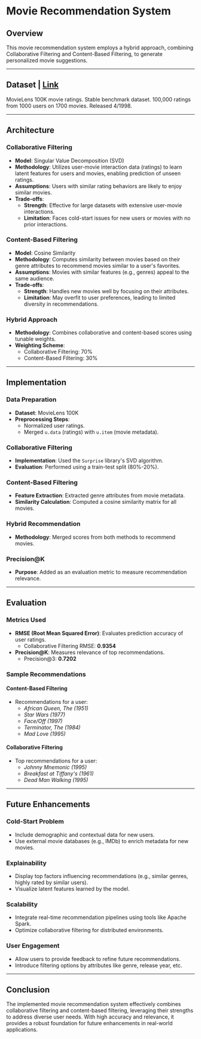 # Movie Recommendation System

## Overview
This movie recommendation system employs a hybrid approach, combining Collaborative Filtering and Content-Based Filtering, to generate personalized movie suggestions.

---

## Dataset | [Link](https://grouplens.org/datasets/movielens/100k/)
MovieLens 100K movie ratings. Stable benchmark dataset. 100,000 ratings from 1000 users on 1700 movies. Released 4/1998.

---

## Architecture

### Collaborative Filtering
- **Model**: Singular Value Decomposition (SVD)
- **Methodology**: Utilizes user-movie interaction data (ratings) to learn latent features for users and movies, enabling prediction of unseen ratings.
- **Assumptions**: Users with similar rating behaviors are likely to enjoy similar movies.
- **Trade-offs**:
  - **Strength**: Effective for large datasets with extensive user-movie interactions.
  - **Limitation**: Faces cold-start issues for new users or movies with no prior interactions.

### Content-Based Filtering
- **Model**: Cosine Similarity
- **Methodology**: Computes similarity between movies based on their genre attributes to recommend movies similar to a user's favorites.
- **Assumptions**: Movies with similar features (e.g., genres) appeal to the same audience.
- **Trade-offs**:
  - **Strength**: Handles new movies well by focusing on their attributes.
  - **Limitation**: May overfit to user preferences, leading to limited diversity in recommendations.

### Hybrid Approach
- **Methodology**: Combines collaborative and content-based scores using tunable weights.
- **Weighting Scheme**: 
  - Collaborative Filtering: 70%  
  - Content-Based Filtering: 30%

---

## Implementation

### Data Preparation
- **Dataset**: MovieLens 100K
- **Preprocessing Steps**:
  - Normalized user ratings.
  - Merged `u.data` (ratings) with `u.item` (movie metadata).

### Collaborative Filtering
- **Implementation**: Used the `Surprise` library's SVD algorithm.
- **Evaluation**: Performed using a train-test split (80%-20%).

### Content-Based Filtering
- **Feature Extraction**: Extracted genre attributes from movie metadata.
- **Similarity Calculation**: Computed a cosine similarity matrix for all movies.

### Hybrid Recommendation
- **Methodology**: Merged scores from both methods to recommend movies.

### Precision@K
- **Purpose**: Added as an evaluation metric to measure recommendation relevance.

---

## Evaluation

### Metrics Used
- **RMSE (Root Mean Squared Error)**: Evaluates prediction accuracy of user ratings.
  - Collaborative Filtering RMSE: **0.9354**
- **Precision@K**: Measures relevance of top recommendations.
  - Precision@3: **0.7202**

### Sample Recommendations
#### Content-Based Filtering
- Recommendations for a user:
  - *African Queen, The (1951)*
  - *Star Wars (1977)*
  - *Face/Off (1997)*
  - *Terminator, The (1984)*
  - *Mad Love (1995)*

#### Collaborative Filtering
- Top recommendations for a user:
  - *Johnny Mnemonic (1995)*
  - *Breakfast at Tiffany's (1961)*
  - *Dead Man Walking (1995)*

---

## Future Enhancements

### Cold-Start Problem
- Include demographic and contextual data for new users.
- Use external movie databases (e.g., IMDb) to enrich metadata for new movies.

### Explainability
- Display top factors influencing recommendations (e.g., similar genres, highly rated by similar users).
- Visualize latent features learned by the model.

### Scalability
- Integrate real-time recommendation pipelines using tools like Apache Spark.
- Optimize collaborative filtering for distributed environments.

### User Engagement
- Allow users to provide feedback to refine future recommendations.
- Introduce filtering options by attributes like genre, release year, etc.

---

## Conclusion
The implemented movie recommendation system effectively combines collaborative filtering and content-based filtering, leveraging their strengths to address diverse user needs. With high accuracy and relevance, it provides a robust foundation for future enhancements in real-world applications.
